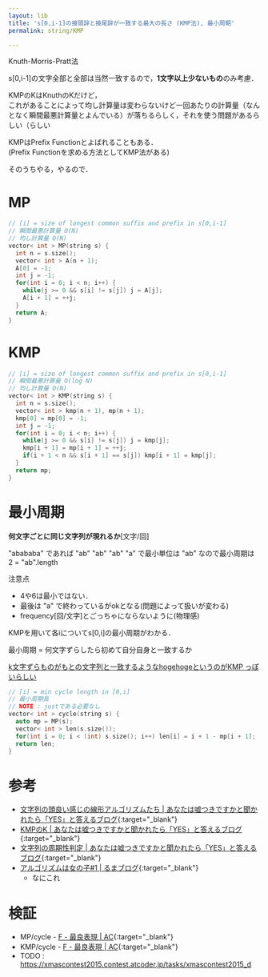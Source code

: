 ```yaml
---
layout: lib
title: 's[0,i-1]の接頭辞と接尾辞が一致する最大の長さ (KMP法), 最小周期'
permalink: string/KMP

---
```



Knuth-Morris-Pratt法

s[0,i-1]の文字全部と全部は当然一致するので，**1文字以上少ないもの**のみ考慮．

KMPのKはKnuthのKだけど，  
これがあることによって均し計算量は変わらないけど一回あたりの計算量（なんとなく瞬間最悪計算量とよんでいる）が落ちるらしく，それを使う問題があるらしい（らしい

KMPはPrefix Functionとよばれることもある．  
(Prefix Functionを求める方法としてKMP法がある)

そのうちやる，やるので．

# MP


```cpp
// [i] = size of longest common suffix and prefix in s[0,i-1]
// 瞬間最悪計算量 O(N)
// 均し計算量 O(N)
vector< int > MP(string s) {
  int n = s.size();
  vector< int > A(n + 1);
  A[0] = -1;
  int j = -1;
  for(int i = 0; i < n; i++) {
    while(j >= 0 && s[i] != s[j]) j = A[j];
    A[i + 1] = ++j;
  }
  return A;
}
```


# KMP


```cpp
// [i] = size of longest common suffix and prefix in s[0,i-1]
// 瞬間最悪計算量 O(log N)
// 均し計算量 O(N)
vector< int > KMP(string s) {
  int n = s.size();
  vector< int > kmp(n + 1), mp(n + 1);
  kmp[0] = mp[0] = -1;
  int j = -1;
  for(int i = 0; i < n; i++) {
    while(j >= 0 && s[i] != s[j]) j = kmp[j];
    kmp[i + 1] = mp[i + 1] = ++j;
    if(i + 1 < n && s[i + 1] == s[j]) kmp[i + 1] = kmp[j];
  }
  return mp;
}
```


# 最小周期

**何文字ごとに同じ文字列が現れるか**\[文字/回]

"abababa" であれば "ab" "ab" "ab" "a" で最小単位は "ab" なので最小周期は 2 = "ab".length  

注意点

* 4や6は最小ではない．
* 最後は "a" で終わっているがokとなる(問題によって扱いが変わる)
* frequency\[回/文字]とごっちゃにならないように(物理感)

KMPを用いて各iについてs[0,i]の最小周期がわかる．

最小周期 = 何文字ずらしたら初めて自分自身と一致するか

[k文字ずらものがもとの文字列と一致するようなhogehogeというのがKMP
っぽいらしい](http://snuke.hatenablog.com/entry/2015/04/05/184819)


```cpp
// [i] = min cycle length in [0,i]
// 最小周期長
// NOTE : justである必要なし
vector< int > cycle(string s) {
  auto mp = MP(s);
  vector< int > len(s.size());
  for(int i = 0; i < (int) s.size(); i++) len[i] = i + 1 - mp[i + 1];
  return len;
}
```


# 参考

* [文字列の頭良い感じの線形アルゴリズムたち \| あなたは嘘つきですかと聞かれたら「YES」と答えるブログ](http://snuke.hatenablog.com/entry/2014/12/01/235807){:target="_blank"}
* [KMPのK \| あなたは嘘つきですかと聞かれたら「YES」と答えるブログ](http://snuke.hatenablog.com/entry/2017/07/18/101026){:target="_blank"}
* [文字列の周期性判定 \| あなたは嘘つきですかと聞かれたら「YES」と答えるブログ](http://snuke.hatenablog.com/entry/2015/04/05/184819){:target="_blank"}
* [アルゴリズムは女の子#1 \| るまブログ](https://tomorinao.blogspot.com/2018/03/1_20.html){:target="_blank"}
  * なにこれ

# 検証

* MP/cycle - [F - 最良表現 \| AC](https://beta.atcoder.jp/contests/arc060/submissions/2179734){:target="_blank"}
* KMP/cycle - [F - 最良表現 \| AC](https://beta.atcoder.jp/contests/arc060/submissions/2213473){:target="_blank"}
* TODO : https://xmascontest2015.contest.atcoder.jp/tasks/xmascontest2015_d

